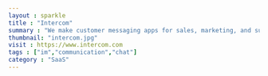 ```yaml
---
layout : sparkle
title : "Intercom"
summary : "We make customer messaging apps for sales, marketing, and support, connected on one platform. Our mission is to make business personal again."
thumbnail: "intercom.jpg"
visit : https://www.intercom.com
tags : ["im","communication","chat"]
category : "SaaS"
---
```

